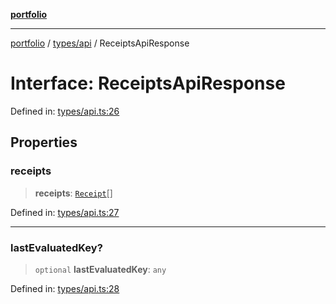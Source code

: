 [**portfolio**](../../../README.md)

***

[portfolio](../../../modules.md) / [types/api](../README.md) / ReceiptsApiResponse

# Interface: ReceiptsApiResponse

Defined in: [types/api.ts:26](https://github.com/tnorlund/Portfolio/blob/2c0b8fa914fc2a386236e990dae55855d1223c0c/portfolio/types/api.ts#L26)

## Properties

### receipts

> **receipts**: [`Receipt`](Receipt.md)[]

Defined in: [types/api.ts:27](https://github.com/tnorlund/Portfolio/blob/2c0b8fa914fc2a386236e990dae55855d1223c0c/portfolio/types/api.ts#L27)

***

### lastEvaluatedKey?

> `optional` **lastEvaluatedKey**: `any`

Defined in: [types/api.ts:28](https://github.com/tnorlund/Portfolio/blob/2c0b8fa914fc2a386236e990dae55855d1223c0c/portfolio/types/api.ts#L28)
